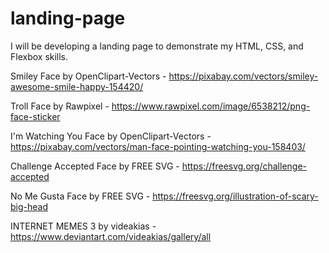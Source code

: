 # landing-page

I will be developing a landing page to demonstrate my HTML, CSS, and Flexbox skills.

Smiley Face by OpenClipart-Vectors - https://pixabay.com/vectors/smiley-awesome-smile-happy-154420/

Troll Face by Rawpixel - https://www.rawpixel.com/image/6538212/png-face-sticker

I'm Watching You Face by OpenClipart-Vectors - https://pixabay.com/vectors/man-face-pointing-watching-you-158403/

Challenge Accepted Face by FREE SVG - https://freesvg.org/challenge-accepted

No Me Gusta Face by FREE SVG - https://freesvg.org/illustration-of-scary-big-head

INTERNET MEMES 3 by videakias - https://www.deviantart.com/videakias/gallery/all